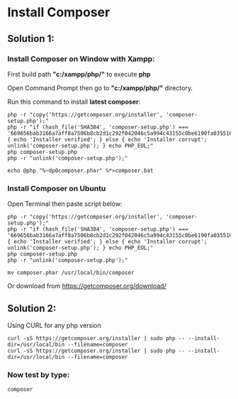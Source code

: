 # Install Composer

## Solution 1:

### Install Composer on Window with Xampp:

First build path **"c:/xampp/php/"** to execute **php**

Open Command Prompt then go to **"c:/xampp/php/"** directory.

Run this command to install **latest composer**:
```
php -r "copy('https://getcomposer.org/installer', 'composer-setup.php');"
php -r "if (hash_file('SHA384', 'composer-setup.php') === '669656bab3166a7aff8a7506b8cb2d1c292f042046c5a994c43155c0be6190fa0355160742ab2e1c88d40d5be660b410') { echo 'Installer verified'; } else { echo 'Installer corrupt'; unlink('composer-setup.php'); } echo PHP_EOL;"
php composer-setup.php
php -r "unlink('composer-setup.php');"

echo @php "%~dp0composer.phar" %*>composer.bat
```
### Install Composer on Ubuntu

Open Terminal then paste script below:
```
php -r "copy('https://getcomposer.org/installer', 'composer-setup.php');"
php -r "if (hash_file('SHA384', 'composer-setup.php') === '669656bab3166a7aff8a7506b8cb2d1c292f042046c5a994c43155c0be6190fa0355160742ab2e1c88d40d5be660b410') { echo 'Installer verified'; } else { echo 'Installer corrupt'; unlink('composer-setup.php'); } echo PHP_EOL;"
php composer-setup.php
php -r "unlink('composer-setup.php');"

mv composer.phar /usr/local/bin/composer
```

Or download from https://getcomposer.org/download/

## Solution 2:

Using CURL for any php version
```
curl -sS https://getcomposer.org/installer | sudo php -- --install-dir=/usr/local/bin --filename=composer
curl -sS https://getcomposer.org/installer | sudo php -- --install-dir=/usr/local/bin --filename=composer
```

### Now test by type:
```
composer
```
